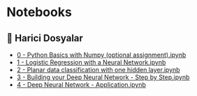 # Notebooks


<!--Index-->

## 📂 Harici Dosyalar

- [0 - Python Basics with Numpy (optional assignment).ipynb](./0%20-%20Python%20Basics%20with%20Numpy%20%28optional%20assignment%29.ipynb)
- [1 - Logistic Regression with a Neural Network.ipynb](./1%20-%20Logistic%20Regression%20with%20a%20Neural%20Network.ipynb)
- [2 - Planar data classification with one hidden layer.ipynb](./2%20-%20Planar%20data%20classification%20with%20one%20hidden%20layer.ipynb)
- [3 - Building your Deep Neural Network - Step by Step.ipynb](./3%20-%20Building%20your%20Deep%20Neural%20Network%20-%20Step%20by%20Step.ipynb)
- [4 - Deep Neural Network - Application.ipynb](./4%20-%20Deep%20Neural%20Network%20-%20Application.ipynb)

<!--Index-->
